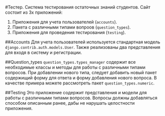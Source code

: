 #Тестер.
Система тестирования остаточных знаний студентов. Сайт состоит из 3х приложений:

1) Приложения для учета пользователей (`accounts`).
2) Пакета с различными типами вопроов (`question_types`).
3) Приложения для проведения тестирования (`testing`).

##Accounts
Для учета пользователей используется стандартная модель `django.contrib.auth.models.User`.
Также реализованы два представления для входя в систему и регистрации.

##Question_types
`question_types.types_manager` содержит все необходимые классы и методы для работы с различными 
типами вопросов. При добавлении нового типа, следует добавить новый пакет содержищий форму для
ответа и форму добавления нового вопроса. В качестве примера можете рассмотреть пакет 
`question_types.numeric`.

##Testing
Это приложение содержит представления и модели для работы с различными типами вопросов. Вопросы должны
добавляться способом описанным ранее, дабы не нарушать целостности приложения.